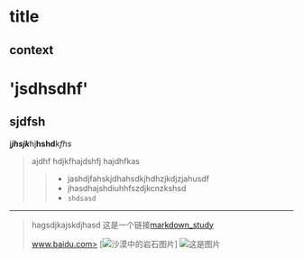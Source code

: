 # title
## context



'jsdhsdhf'
=======
sjdfsh
------



j***jhsjk***hj**hshd**k*fhs*  
>ajdhf hdjkfhajdshfj hajdhfkas
>
>> - jashdjfahskjdhahsdkjhdhzjkdjzjahusdf
>> - jhasdhajshdiuhhfszdjkcnzkshsd
>> - `shdsasd`
*******
> hagsdjkajskdjhasd
> 这是一个链接[markdown_study](https://markdown.com.cn/ "hjadhjfasdjhs")
> 
> www.baidu.com>
> [![沙漠中的岩石图片](/assets/img/shiprock.jpg "Shiprock")]
> ![这是图片](/assets/img/philly-magic-garden.jpg "Magic Gardens")

